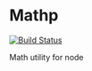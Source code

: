 Mathp
=====

[![Build Status](https://travis-ci.org/kchapelier/node-mathp.svg)](https://travis-ci.org/kchapelier/node-mathp)

Math utility for node
